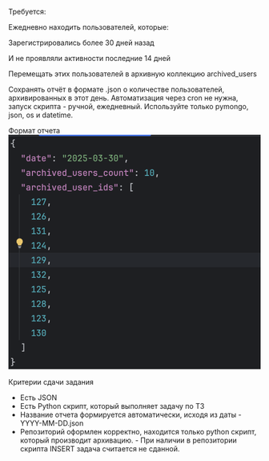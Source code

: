 Требуется:

Ежедневно находить пользователей, которые:

Зарегистрировались более 30 дней назад

И не проявляли активности последние 14 дней

Перемещать этих пользователей в архивную коллекцию archived_users

Сохранять отчёт в формате .json о количестве пользователей, архивированных в этот день. Автоматизация через cron не нужна, запуск скрипта - ручной, ежедневный. Используйте только pymongo, json, os и datetime.


Формат отчета 
![](https://github.com/DemureLess/stepik_de/blob/main/4/4.6/img/i_4_6_1.png)


Критерии сдачи задания

- Есть JSON
- Есть Python скрипт, который выполняет задачу по ТЗ
- Название отчета формируется автоматически, исходя из даты - YYYY-MM-DD.json
- Репозиторий оформлен корректно, находится только python скрипт, который производит архивацию. - При наличии в репозитории скрипта INSERT задача считается не сданной.